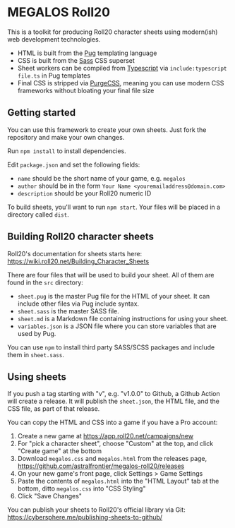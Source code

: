 # MEGALOS Roll20

This is a toolkit for producing Roll20 character sheets using modern(ish) web development technologies.

- HTML is built from the [Pug](https://pugjs.org) templating language
- CSS is built from the [Sass](https://sass-lang.com) CSS superset
- Sheet workers can be compiled from [Typescript](https://www.typescriptlang.org/) via `include:typescript file.ts` in Pug templates
- Final CSS is stripped via [PurgeCSS](https://purgecss.com), meaning you can use modern CSS frameworks without bloating your final file size

## Getting started

You can use this framework to create your own sheets. Just fork the repository and make your own changes.

Run `npm install` to install dependencies.

Edit `package.json` and set the following fields:

- `name` should be the short name of your game, e.g. `megalos`
- `author` should be in the form `Your Name <youremailaddress@domain.com>`
- `description` should be your Roll20 numeric ID

To build sheets, you'll want to run `npm start`. Your files will be placed in a directory called `dist`.

## Building Roll20 character sheets

Roll20's documentation for sheets starts here: https://wiki.roll20.net/Building_Character_Sheets

There are four files that will be used to build your sheet. All of them are found in the `src` directory:

- `sheet.pug` is the master Pug file for the HTML of your sheet. It can include other files via Pug include syntax.
- `sheet.sass` is the master SASS file.
- `sheet.md` is a Markdown file containing instructions for using your sheet.
- `variables.json` is a JSON file where you can store variables that are used by Pug.

You can use `npm` to install third party SASS/SCSS packages and include them in `sheet.sass`.

## Using sheets

If you push a tag starting with "v", e.g. "v1.0.0" to Github, a Github Action will create a release.
It will publish the `sheet.json`, the HTML file, and the CSS file, as part of that release.

You can copy the HTML and CSS into a game if you have a Pro account:

1. Create a new game at https://app.roll20.net/campaigns/new
2. For "pick a character sheet", choose "Custom" at the top, and click "Create game" at the bottom
3. Download `megalos.css` and `megalos.html` from the releases page, https://github.com/astralfrontier/megalos-roll20/releases
4. On your new game's front page, click Settings > Game Settings
5. Paste the contents of `megalos.html` into the "HTML Layout" tab at the bottom, ditto `megalos.css` into "CSS Styling"
6. Click "Save Changes"

You can publish your sheets to Roll20's official library via Git: https://cybersphere.me/publishing-sheets-to-github/